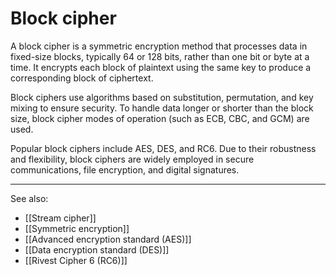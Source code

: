
# Block cipher

A block cipher is a symmetric encryption method that processes data in fixed-size blocks, typically 64 or 128 bits, rather than one bit or byte at a time. It encrypts each block of plaintext using the same key to produce a corresponding block of ciphertext.

Block ciphers use algorithms based on substitution, permutation, and key mixing to ensure security. To handle data longer or shorter than the block size, block cipher modes of operation (such as ECB, CBC, and GCM) are used.

Popular block ciphers include AES, DES, and RC6. Due to their robustness and flexibility, block ciphers are widely employed in secure communications, file encryption, and digital signatures.

---

See also:

- [[Stream cipher]]
- [[Symmetric encryption]]
- [[Advanced encryption standard (AES)]]
- [[Data encryption standard (DES)]]
- [[Rivest Cipher 6 (RC6)]]